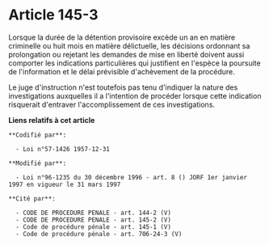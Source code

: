 # Article 145-3

Lorsque la durée de la détention provisoire excède un an en matière criminelle ou huit mois en matière délictuelle, les
décisions ordonnant sa prolongation ou rejetant les demandes de mise en liberté doivent aussi comporter les indications
particulières qui justifient en l'espèce la poursuite de l'information et le délai prévisible d'achèvement de la procédure.

Le juge d'instruction n'est toutefois pas tenu d'indiquer la nature des investigations auxquelles il a l'intention de
procéder lorsque cette indication risquerait d'entraver l'accomplissement de ces investigations.

**Liens relatifs à cet article**

	**Codifié par**:

	  - Loi n°57-1426 1957-12-31

	**Modifié par**:

	  - Loi n°96-1235 du 30 décembre 1996 - art. 8 () JORF 1er janvier 1997 en vigueur le 31 mars 1997

	**Cité par**:

	  - CODE DE PROCEDURE PENALE - art. 144-2 (V)
	  - CODE DE PROCEDURE PENALE - art. 145-2 (V)
	  - Code de procédure pénale - art. 145-1 (V)
	  - Code de procédure pénale - art. 706-24-3 (V)
